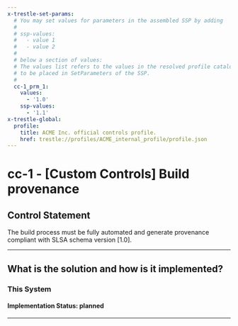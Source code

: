 ```yaml
---
x-trestle-set-params:
  # You may set values for parameters in the assembled SSP by adding
  #
  # ssp-values:
  #   - value 1
  #   - value 2
  #
  # below a section of values:
  # The values list refers to the values in the resolved profile catalog, and the ssp-values represent new values
  # to be placed in SetParameters of the SSP.
  #
  cc-1_prm_1:
    values:
      - '1.0'
    ssp-values:
      - '1.1'
x-trestle-global:
  profile:
    title: ACME Inc. official controls profile.
    href: trestle://profiles/ACME_internal_profile/profile.json
---
```


# cc-1 - \[Custom Controls\] Build provenance

## Control Statement

The build process must be fully automated and generate provenance compliant with SLSA schema version [1.0].

______________________________________________________________________

## What is the solution and how is it implemented?

<!-- For implementation status enter one of: implemented, partial, planned, alternative, not-applicable -->

<!-- Note that the list of rules under ### Rules: is read-only and changes will not be captured after assembly to JSON -->

### This System

<!-- Add implementation prose for the main This System component for control: cc-1 -->

#### Implementation Status: planned

______________________________________________________________________
